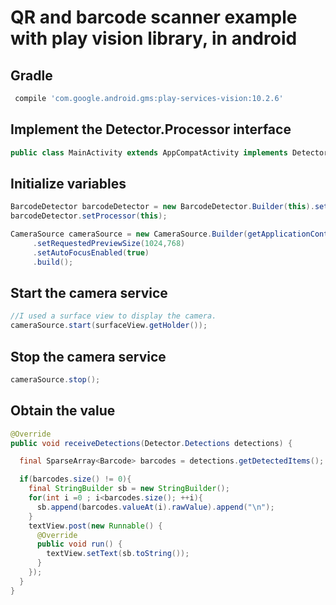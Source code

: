 <h1>QR and barcode scanner example with play vision library, in android</h1>

<h2>Gradle</h2>

```gradle
 compile 'com.google.android.gms:play-services-vision:10.2.6'
 ```
 
 <h2>Implement the Detector.Processor interface</h2>
 
 ```java
 public class MainActivity extends AppCompatActivity implements Detector.Processor{
 ```
 
 <h2>Initialize variables</h2>
 
 ```java
BarcodeDetector barcodeDetector = new BarcodeDetector.Builder(this).setBarcodeFormats(Barcode.ALL_FORMATS).build();
barcodeDetector.setProcessor(this);

CameraSource cameraSource = new CameraSource.Builder(getApplicationContext(), barcodeDetector)
      .setRequestedPreviewSize(1024,768)
      .setAutoFocusEnabled(true)
      .build();
```

<h2>Start the camera service</h2>

```java
//I used a surface view to display the camera. 
cameraSource.start(surfaceView.getHolder());
```

<h2>Stop the camera service</h2>

```java
cameraSource.stop();
```

<h2>Obtain the value</h2>

```java
@Override
public void receiveDetections(Detector.Detections detections) {

  final SparseArray<Barcode> barcodes = detections.getDetectedItems();

  if(barcodes.size() != 0){
    final StringBuilder sb = new StringBuilder();
    for(int i =0 ; i<barcodes.size(); ++i){
      sb.append(barcodes.valueAt(i).rawValue).append("\n");
    }
    textView.post(new Runnable() {
      @Override
      public void run() {
        textView.setText(sb.toString());
      }
    });
  }
}
```
